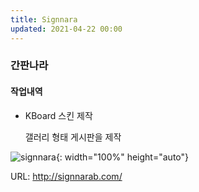 ```yaml
---
title: Signnara
updated: 2021-04-22 00:00
---
```


### 간판나라
  
#### 작업내역
- KBoard 스킨 제작
  
	 갤러리 형태 게시판을 제작
  
![signnara](https://github.com/project0210/project0210.github.io/blob/master/_posts/signnara/001.png?raw=true){: width="100%" height="auto"}
  
URL: http://signnarab.com/